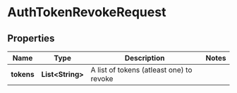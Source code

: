 
# AuthTokenRevokeRequest

## Properties
Name | Type | Description | Notes
------------ | ------------- | ------------- | -------------
**tokens** | **List&lt;String&gt;** | A list of tokens (atleast one) to revoke | 



